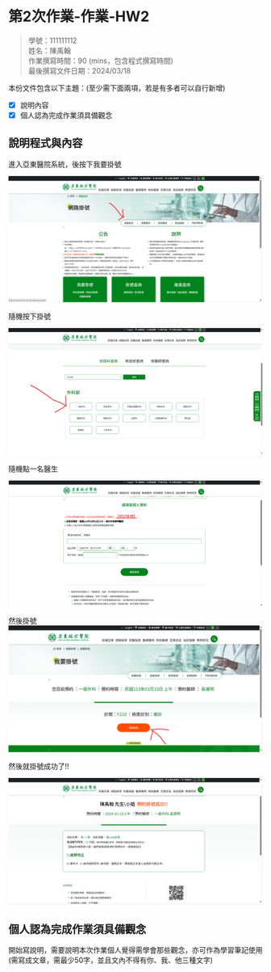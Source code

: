# 第2次作業-作業-HW2
>
>學號：111111112
><br />
>姓名：陳禹翰
><br />
>作業撰寫時間：90 (mins，包含程式撰寫時間)
><br />
>最後撰寫文件日期：2024/03/18
>

本份文件包含以下主題：(至少需下面兩項，若是有多者可以自行新增)
- [x] 說明內容
- [x] 個人認為完成作業須具備觀念

## 說明程式與內容

進入亞東醫院系統，後按下我要掛號

![alt text](照片/030510-1.png)

隨機按下掛號

![alt text](照片/031007-2.png)

隨機點一名醫生

![alt text](照片/032309-3.png)

然後掛號
![alt text](照片/032541-4.png)

然後就掛號成功了!!

![alt text](照片/031837-5.png)

## 個人認為完成作業須具備觀念

開始寫說明，需要說明本次作業個人覺得需學會那些觀念，亦可作為學習筆記使用 (需寫成文章，需最少50字，並且文內不得有你、我、他三種文字)